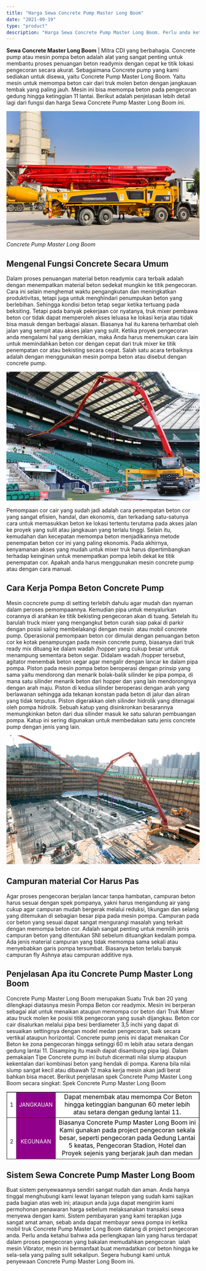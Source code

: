 ```yaml
---
title: "Harga Sewa Concrete Pump Master Long Boom"
date: "2021-09-19"
type: "product"
description: "Harga Sewa Concrete Pump Master Long Boom. Perlu anda ketahui bahwa ada perlengkapan lain yang harus terdapat dalam proses pengecoran yang bakalan memudahkan..."
---
```


**Sewa Concrete Master Long Boom** | Mitra CDI yang berbahagia. Concrete pump atau mesin pompa beton adalah alat yang sangat penting untuk membantu proses penuangan beton readymix dengan cepat ke titik lokasi pengecoran secara akurat. Sebagaimana Concrete pump yang kami sediakan untuk disewa, yaitu Concrete Pump Master Long Boom. Yaitu mesin untuk memompa beton cair dari truk molen beton dengan jangkauan tembak yang paling jauh. Mesin ini bisa memompa beton pada pengecoran gedung hingga ketinggian 11 lantai. Berikut adalah penjelasan lebih detail lagi dari fungsi dan harga Sewa Concrete Pump Master Long Boom ini.

![Concrete Pump Master Long Boom](/images/product/master-long-boom.jpg)
*Concrete Pump Master Long Boom*

 ## Mengenal Fungsi Concrete Secara Umum
    
Dalam proses penuangan material beton readymix cara terbaik adalah dengan menempatkan material beton sedekat mungkin ke titik pengecoran. Cara ini selain menghemat waktu pengangkutan dan meningkatkan produktivitas, tetapi juga untuk menghindari penumpukan beton yang berlebihan. Sehingga kondisi beton tetap segar ketika tertuang pada beksiting. Tetapi pada banyak pekerjaan cor nyatanya, truk mixer pembawa beton cor tidak dapat memperoleh akses leluasa ke lokasi kerja atau tidak bisa masuk dengan berbagai alasan. Biasanya hal itu karena terhambat oleh jalan yang sempit atau akses jalan yang sulit. Ketika proyek pengecoran anda mengalami hal yang demikian, maka Anda harus menemukan cara lain untuk memindahkan beton cor dengan cepat dari truk mixer ke titik penempatan cor atau bekisting secara cepat. Salah satu acara terbaiknya adalah dengan menggunakan mesin pompa beton atau disebut dengan concrete pump.

![Master LOng Boom](/images/product/master-long-boom2.jpg)

Pemompaan cor cair yang sudah jadi adalah cara penempatan beton cor yang sangat efisien, handal, dan ekonomis, dan terkadang satu-satunya cara untuk memasukkan beton ke lokasi tertentu terutama pada akses jalan ke proyek yang sulit atau jangkauan yang terlalu tinggi. Selain itu, kemudahan dan kecepatan memompa beton menjadikannya metode penempatan beton cor ini yang paling ekonomis. Pada akhirnya, kenyamanan akses yang mudah untuk mixer truk harus dipertimbangkan terhadap keinginan untuk menempatkan pompa lebih dekat ke titik penempatan cor. Apakah anda harus menggunakan mesin concrete pump atau dengan cara manual.

 ## Cara Kerja Pompa Beton Concrete Pump
    
Mesin cocncrete pump di setting terlebih dahulu agar mudah dan nyaman dalam peroses pemompaannya. Kemudian pipa untuk menyalurkan corannya di arahkan ke titik bekisting pengecoran akan di tuang. Setelah itu barulah truck mixer yang mengangkut beton curah siap pakai di parkir dengan posisi saling membelakangi dengan mesin  atau mobil concrete pump.
Operasional pemompaan beton cor dimulai dengan penuangan beton cor ke kotak penampungan pada mesin concrete pump, biasanya dari truk ready mix dituang ke dalam wadah /hopper yang cukup besar untuk menampung sementara beton segar. Didalam wadah /hopper tersebut, agitator menembak beton segar agar mengalir dengan lancar ke dalam pipa pompa. Piston pada mesin pompa beton beroperasi dengan prinsip yang sama yaitu mendorong dan menarik bolak-balik silinder ke pipa pompa, di mana satu silinder menarik beton dari hopper dan yang lain mendorongnya dengan arah maju. Piston di kedua silinder beroperasi dengan arah yang berlawanan sehingga ada tekanan konstan pada beton di jalur dan aliran yang tidak terputus. Piston digerakkan oleh silinder hidrolik yang ditenagai oleh pompa hidrolik. Sebuah katup yang disinkronkan besarannya memungkinkan beton dari dua silinder masuk ke satu saluran pembuangan pompa. Katup ini sering digunakan untuk membedakan satu jenis concrete pump dengan jenis yang lain.

![Master Long Boom](/images/product/master-long-boom3.jpg)

 ## Campuran material Cor Harus Pas
    
Agar proses pengecoran berjalan lancar tanpa hambatan, campuran beton harus sesuai dengan spek pompanya, yakni harus mengandung air yang cukup agar campuran mudah bergerak melalui reduksi, tikungan dan selang yang ditemukan di sebagian besar pipa pada mesin pompa. Campuran pada cor beton yang sesuai dapat sangat mengurangi masalah yang terkait dengan memompa beton cor.
Adalah sangat penting untuk memilih jenis campuran beton yang ditentukan SNI sebelum dituangkan kedalam pompa. Ada jenis material campuran yang tidak memompa sama sekali atau menyebabkan garis pompa tersumbat. Biasanya beton terlalu banyak campuran fly Ashnya atau campuran additive nya.

 ## Penjelasan Apa itu Concrete Pump Master Long Boom
    
Concrete Pump Master Long Boom merupakan Suatu Truk ban 20 yang dilengkapi diatasnya mesin Pompa Beton cor readymix. Mesin ini berperan sebagai alat untuk menaikan ataupun memompa cor beton dari Truk Mixer atau truck molen ke posisi titik pengecoran yang susah dijangkau. Beton cor cair disalurkan melalui pipa besi berdiameter 3,5 inchi yang dapat di sesuaikan settingnya dengan model medan pengecoran, baik secara vertikal ataupun horizontal. Concrete pump jenis ini dapat menaikan Cor Beton ke zona pengecoran hingga setinggi 60 m lebih atau setara dengan gedung lantai 11\. Disamping itu masih dapat disambung pipa lagi. Dalam pemakaian Tipe Concrete pump ini butuh dicermati nilai slump ataupun kekentalan dari kombinasi beton yang hendak di pompa. Karena bila nilai slump sangat kecil atau dibawah 12 maka kerja mesin akan jadi berat bahkan bisa macet.
Berikut penjelasan spek Concrete Pump Master Long Boom secara singkat:
Spek Concrete Pump Master Long Boom
<table style="text-align: center; height: 176px;" border="1" width="100%" cellspacing="0" cellpadding="3"><tbody><tr><td style="text-align: center;" bgcolor="#FFFFFF">1</td><td style="text-align: center;" bgcolor="#91008a"><span style="color: #ffffff;">JANGKAUAN</span></td><td style="text-align: center;" bgcolor="#FFFFFF"><span style="color: #000000; font-size: 12pt;">&nbsp;Dapat menembak atau memompa Cor Beton hingga ketinggian bangunan 60 meter lebih atau setara dengan gedung lantai 11.</span></td></tr><tr><td style="text-align: center;" bgcolor="#FFFFFF">2</td><td style="text-align: center;" bgcolor="#91008a"><span style="color: #ffffff;">KEGUNAAN</span></td><td style="text-align: center;" bgcolor="#FFFFFF"><span style="color: #000000; font-size: 12pt;">Biasanya Concrete Pump Master Long Boom ini Kami gunakan pada project pengecoran sekala besar, seperti pengecoran pada Gedung Lantai 5 keatas, Pengecoran Stadion, Hotel dan Proyek sejenis yang berjarak jauh dan medan sulit di jangkau.</span></td></tr></tbody></table>

 ## Sistem Sewa Concrete Pump Master Long Boom
    
Buat sistem penyewaannya sendiri sangat nudah dan aman. Anda hanya tinggal menghubungi kami lewat layanan telepon yang sudah kami sajikan pada bagian atas web ini; ataupun anda juga dapat mengirim kami permohonan penawaran harga sebelum melaksanakan transaksi sewa menyewa dengan kami. Sistem pembayaran yang kami terapkan juga sangat amat aman, sebab anda dapat membayar sewa pompa ini ketika mobil truk Concrete Pump Master Long Boom datang di project pengecoran anda.
Perlu anda ketahui bahwa ada perlengkapan lain yang harus terdapat dalam proses pengecoran yang bakalan memudahkan pengecoran  ialah mesin Vibrator, mesin ini bermanfaat buat memadatkan cor beton hingga ke sela-sela yang paling sulit sekalipun. Segera hubungi kami untuk penyewaan Concrete Pump Master Long Boom ini.

